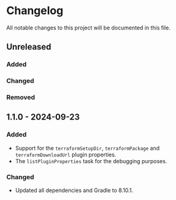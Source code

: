 # Changelog

All notable changes to this project will be documented in this file.

## Unreleased

### Added

### Changed

### Removed

## 1.1.0 - 2024-09-23

### Added

- Support for the `terraformSetupDir`, `terraformPackage` and `terraformDownloadUrl` plugin properties.
- The `listPluginProperties` task for the debugging purposes.

### Changed

- Updated all dependencies and Gradle to 8.10.1.

